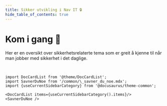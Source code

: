 ```yaml
---
title: Sikker utvikling i Nav IT 🔒
hide_table_of_contents: true
---
```


# Kom i gang 🚀

Her er en oversikt over sikkerhetsrelaterte tema som er greit å kjenne til når man jobber med sikkerhet i det daglige.

<br />

```mdx-code-block
import DocCardList from '@theme/DocCardList';
import SavnerDuNoe from '/common/\_savner_du_noe.mdx';
import {useCurrentSidebarCategory} from '@docusaurus/theme-common';

<DocCardList items={useCurrentSidebarCategory().items}/>
<SavnerDuNoe />
```
